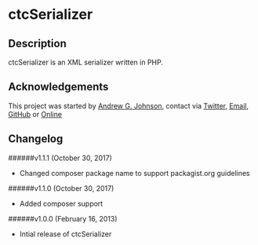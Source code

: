 # ctcSerializer

## Description

ctcSerializer is an XML serializer written in PHP.

## Acknowledgements

This project was started by [Andrew G. Johnson](https://github.com/andrewgjohnson), contact via [Twitter](http://twitter.com/andrewgjohnson), [Email](mailto:andrew@andrewgjohnson.com), [GitHub](https://github.com/andrewgjohnson) or [Online](http://www.andrewgjohnson.com/)

## Changelog

######v1.1.1 (October 30, 2017)
 * Changed composer package name to support packagist.org guidelines

######v1.1.0 (October 30, 2017)
 * Added composer support

######v1.0.0 (February 16, 2013)
 * Intial release of ctcSerializer